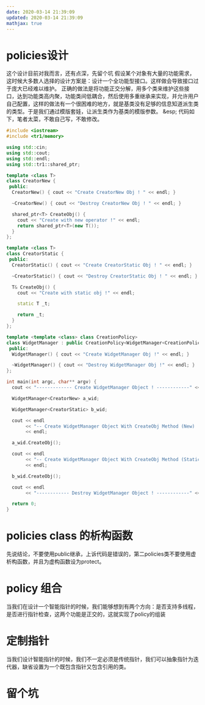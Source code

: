 ```yaml
---
date: 2020-03-14 21:39:09
updated: 2020-03-14 21:39:09
mathjax: true
---
```


# policies设计
 这个设计目前对我而言，还有点深，先留个坑
 假设某个对象有大量的功能需求，这时候大多数人选择的设计方案是：设计一个全功能型接口。这样做会导致接口过于庞大已经难以维护。
 正确的做法是将功能正交分解，用多个类来维护这些接口，达到功能类高内聚，功能类间低耦合，然后使用多重继承来实现，并允许用户自己配置，这样的做法有一个很困难的地方，就是基类没有足够的信息知道派生类的类型。于是我们通过模版套娃，让派生类作为基类的模版参数。
&esp; 代码如下，笔者太菜，不敢自己写，不敢修改。
<!---more-->
[](https://www.cnblogs.com/crazyhf/archive/2012/10/02/2710350.html)

```cpp
#include <iostream>
#include <tr1/memory>

using std::cin;
using std::cout;
using std::endl;
using std::tr1::shared_ptr;

template <class T>
class CreatorNew {
 public:
  CreatorNew() { cout << "Create CreatorNew Obj ! " << endl; }

  ~CreatorNew() { cout << "Destroy CreatorNew Obj ! " << endl; }

  shared_ptr<T> CreateObj() {
    cout << "Create with new operator !" << endl;
    return shared_ptr<T>(new T());
  }
};

template <class T>
class CreatorStatic {
 public:
  CreatorStatic() { cout << "Create CreatorStatic Obj ! " << endl; }

  ~CreatorStatic() { cout << "Destroy CreatorStatic Obj ! " << endl; }

  T& CreateObj() {
    cout << "Create with static obj !" << endl;

    static T _t;

    return _t;
  }
};

template <template <class> class CreationPolicy>
class WidgetManager : public CreationPolicy<WidgetManager<CreationPolicy> > {
 public:
  WidgetManager() { cout << "Create WidgetManager Obj !" << endl; }

  ~WidgetManager() { cout << "Destroy WidgetManager Obj !" << endl; }
};

int main(int argc, char** argv) {
  cout << "------------- Create WidgetManager Object ! ------------" << endl;

  WidgetManager<CreatorNew> a_wid;

  WidgetManager<CreatorStatic> b_wid;

  cout << endl
       << "-- Create WidgetManager Object With CreateObj Method (New) ! --"
       << endl;

  a_wid.CreateObj();

  cout << endl
       << "-- Create WidgetManager Object With CreateObj Method (Static) ! --"
       << endl;

  b_wid.CreateObj();

  cout << endl
       << "------------ Destroy WidgetManager Object ! ------------" << endl;

  return 0;
}
```

# policies class 的析构函数
 先说结论，不要使用public继承，上诉代码是错误的，第二policies类不要使用虚析构函数，并且为虚构函数设为protect。

# policy 组合
 当我们在设计一个智能指针的时候，我们能够想到有两个方向：是否支持多线程，是否进行指针检查，这两个功能是正交的，这就实现了policy的组装

# 定制指针
 当我们设计智能指针的时候，我们不一定必须是传统指针，我们可以抽象指针为迭代器，缺省设置为一个既包含指针又包含引用的类。

# 留个坑